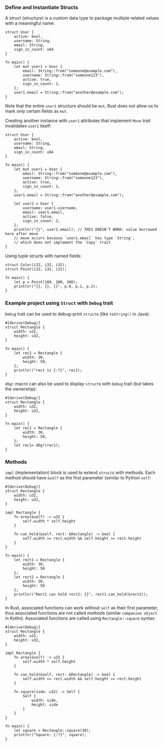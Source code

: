 ### Define and Instantiate Structs

A struct (*structure*) is a custom data type to package multiple related values with a meaningful name:
```
struct User {
    active: bool,
    username: String,
    email: String,
    sign_in_count: u64
}

fn main() {
    let mut user1 = User {
        email: String::from("someone@example.com"),
        username: String::from("someone123"),
        active: true,
        sign_in_count: 1,
    };
    user1.email = String::from("another@example.com");
}
```
Note that the entire `user1` structure should be `mut`, Rust does not allow us to mark only certain fields as `mut`. 

Creating another instance with `user1` attributes that implement `Move` trait invalidates `user1` itself:
```
struct User {
    active: bool,
    username: String,
    email: String,
    sign_in_count: u64
}

fn main() {
    let mut user1 = User {
        email: String::from("someone@example.com"),
        username: String::from("someone123"),
        active: true,
        sign_in_count: 1,
    };
    user1.email = String::from("another@example.com");
    
    let user2 = User {
        username: user1.username,
        email: user1.email,
        active: false,
        sign_in_count: 2,
    };
    println!("{}", user1.email); // THIS DOESN'T WORK: value borrowed here after move
    // move occurs because `user1.email` has type `String`, 
    // which does not implement the `Copy` trait
}
```
Using tuple structs with named fields:
```
struct Color(i32, i32, i32);
struct Point(i32, i32, i32);

fn main() {
    let p = Point(100, 100, 100);
    println!("{}, {}, {}", p.0, p.1, p.2);
}
```

### Example project using `Struct` with `Debug` trait
`Debug` trait can be used to debug-print `struct`s (like `toString()` in Java):
```
#[derive(Debug)]
struct Rectangle {
    width: u32,
    height: u32,
}

fn main() {
    let rec1 = Rectangle {
        width: 30,
        height: 50,
    };
    println!("rect is {:?}", rec1);
}
```

`dbg!` macro can also be used to display `struct`s with `Debug` trait (but takes the ownership):
```
#[derive(Debug)]
struct Rectangle {
    width: u32,
    height: u32,
}

fn main() {
    let rec1 = Rectangle {
        width: 30,
        height: 50,
    };
    let rec1= dbg!(rec1);
}
```

### Methods

`impl` (implementation) block is used to extend `struct`s with methods. Each method should have `&self` as the first parameter (similar to Python `self`:
```
#[derive(Debug)]
struct Rectangle {
    width: u32,
    height: u32,
}

impl Rectangle {
    fn area(&self) -> u32 {
        self.width * self.height
    }
    
    fn can_hold(&self, rect: &Rectangle) -> bool {
        self.width >= rect.width && self.height >= rect.height
    }
}

fn main() {
    let rect1 = Rectangle {
        width: 30,
        height: 50
    };
    let rect2 = Rectangle {
        width: 20,
        height: 50
    };
    println!("Rect1 can hold rect2: {}", rect1.can_hold(&rect2));
}
```

In Rust, associated functions can work without `self` as their first parameter, thus associated functions are not called *method*s (similar `companion object` in Kotlin). Associated functions are called using `Rectangle::square` syntax:
```
#[derive(Debug)]
struct Rectangle {
    width: u32,
    height: u32,
}

impl Rectangle {
    fn area(&self) -> u32 {
        self.width * self.height
    }
    
    fn can_hold(&self, rect: &Rectangle) -> bool {
        self.width >= rect.width && self.height >= rect.height
    }

    fn square(side: u32) -> Self {
        Self {
            width: side,
            height: side
        }
    }
}

fn main() {
    let square = Rectangle::square(30);
    println!("Square: {:?}", square);
}
```
